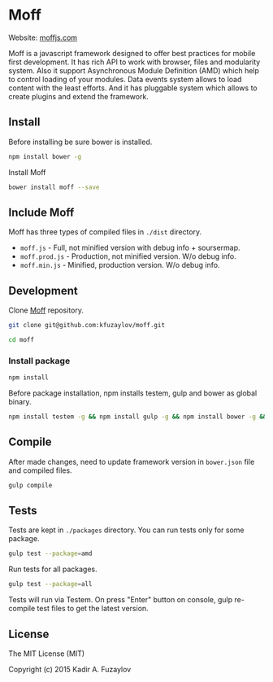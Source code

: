 # Moff
Website: [moffjs.com](http://moffjs.com/ "Moff - Mobile First Framework")

Moff is a javascript framework designed to offer best practices for mobile first development. It has rich API to work with browser, files and modularity system. Also it support Asynchronous Module Definition (AMD) which help to control loading of your modules. Data events system allows to load content with the least efforts. And it has pluggable system which allows to create plugins and extend the framework.

## Install
Before installing be sure bower is installed.
```bash
npm install bower -g
```
Install Moff
```bash
bower install moff --save
```
## Include Moff
Moff has three types of compiled files in <code>./dist</code> directory.
- <code>moff.js</code> - Full, not minified version with debug info + soursermap.
- <code>moff.prod.js</code> - Production, not minified version. W/o debug info.
- <code>moff.min.js</code> - Minified, production version. W/o debug info.

## Development
Clone [Moff](https://github.com/kfuzaylov/moff) repository.
```bash
git clone git@github.com:kfuzaylov/moff.git
```
```bash
cd moff
```
### Install package
```bash
npm install
```
Before package installation, npm installs testem, gulp and bower as global binary.
```bash
npm install testem -g && npm install gulp -g && npm install bower -g && bower install
```
## Compile
After made changes, need to update framework version in <code>bower.json</code> file and compiled files.
```bash
gulp compile
```

## Tests
Tests are kept in <code>./packages</code> directory. You can run tests only for some package.
```bash
gulp test --package=amd
```
Run tests for all packages.
```bash
gulp test --package=all
```
Tests will run via Testem. On press "Enter" button on console, gulp re-compile test files to get the latest version.

## License
The MIT License (MIT)

Copyright (c) 2015 Kadir A. Fuzaylov